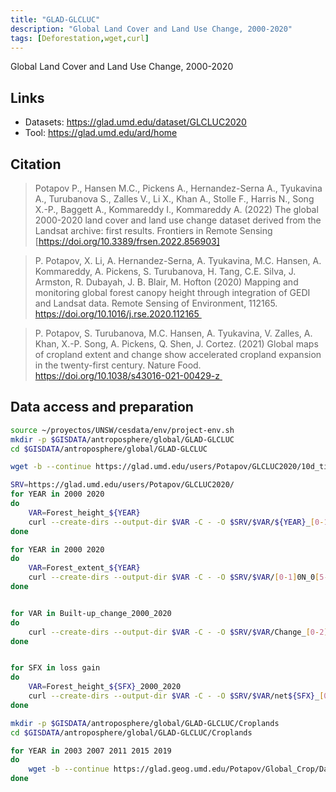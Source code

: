 ```yaml
---
title: "GLAD-GLCLUC"
description: "Global Land Cover and Land Use Change, 2000-2020"
tags: [Deforestation,wget,curl]
---
```


Global Land Cover and Land Use Change, 2000-2020

## Links 

- Datasets: https://glad.umd.edu/dataset/GLCLUC2020
- Tool: https://glad.umd.edu/ard/home

## Citation
> Potapov P., Hansen M.C., Pickens A., Hernandez-Serna A., Tyukavina A., Turubanova S., Zalles V., Li X., Khan A., Stolle F., Harris N., Song X.-P., Baggett A., Kommareddy I., Kommareddy A. (2022) The global 2000-2020 land cover and land use change dataset derived from the Landsat archive: first results. Frontiers in Remote Sensing [https://doi.org/10.3389/frsen.2022.856903] 

> P. Potapov, X. Li, A. Hernandez-Serna, A. Tyukavina, M.C. Hansen, A. Kommareddy, A. Pickens, S. Turubanova, H. Tang, C.E. Silva, J. Armston, R. Dubayah, J. B. Blair, M. Hofton (2020) Mapping and monitoring global forest canopy height through integration of GEDI and Landsat data. Remote Sensing of Environment, 112165. https://doi.org/10.1016/j.rse.2020.112165 

> P. Potapov, S. Turubanova, M.C. Hansen, A. Tyukavina, V. Zalles, A. Khan, X.-P. Song, A. Pickens, Q. Shen, J. Cortez. (2021) Global maps of cropland extent and change show accelerated cropland expansion in the twenty-first century. Nature Food. https://doi.org/10.1038/s43016-021-00429-z 


## Data access and preparation

```sh
source ~/proyectos/UNSW/cesdata/env/project-env.sh
mkdir -p $GISDATA/antroposphere/global/GLAD-GLCLUC
cd $GISDATA/antroposphere/global/GLAD-GLCLUC

wget -b --continue https://glad.umd.edu/users/Potapov/GLCLUC2020/10d_tiles.zip

SRV=https://glad.umd.edu/users/Potapov/GLCLUC2020/
for YEAR in 2000 2020 
do 
    VAR=Forest_height_${YEAR}
    curl --create-dirs --output-dir $VAR -C - -O $SRV/$VAR/${YEAR}_[0-1]0N_0[5-7]0W.tif
done 

for YEAR in 2000 2020 
do 
    VAR=Forest_extent_${YEAR}
    curl --create-dirs --output-dir $VAR -C - -O $SRV/$VAR/[0-1]0N_0[5-7]0W.tif
done 


for VAR in Built-up_change_2000_2020
do 
    curl --create-dirs --output-dir $VAR -C - -O $SRV/$VAR/Change_[0-2]0N_0[5-8]0W.tif
done 


for SFX in loss gain 
do 
    VAR=Forest_height_${SFX}_2000_2020
    curl --create-dirs --output-dir $VAR -C - -O $SRV/$VAR/net${SFX}_[0-1]0N_0[5-7]0W.tif
done 

mkdir -p $GISDATA/antroposphere/global/GLAD-GLCLUC/Croplands
cd $GISDATA/antroposphere/global/GLAD-GLCLUC/Croplands

for YEAR in 2003 2007 2011 2015 2019
do 
    wget -b --continue https://glad.geog.umd.edu/Potapov/Global_Crop/Data/Global_cropland_NW_${YEAR}.tif
done
```